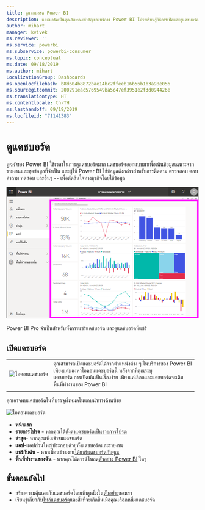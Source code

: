 ```yaml
---
title: ดูแดชบอร์ด Power BI
description: แดชบอร์ดเป็นคุณลักษณะสำคัญของบริการ Power BI โปรดเรียนรู้วิธีการเปิดและดูแดชบอร์ด
author: mihart
manager: kvivek
ms.reviewer: ''
ms.service: powerbi
ms.subservice: powerbi-consumer
ms.topic: conceptual
ms.date: 09/18/2019
ms.author: mihart
LocalizationGroup: Dashboards
ms.openlocfilehash: b8d604b8872bae14bc2ffeeb16b56b1b3a98e056
ms.sourcegitcommit: 200291eac5769549ba5c47ef3951e2f3d094426e
ms.translationtype: HT
ms.contentlocale: th-TH
ms.lasthandoff: 09/19/2019
ms.locfileid: "71141383"
---
```

# <a name="view-a-dashboard"></a>ดูแดชบอร์ด
*ลูกค้า*ของ Power BI ใช้เวลาในการดูแดชบอร์ดมาก แดชบอร์ดออกแบบมาเพื่อเน้นข้อมูลเฉพาะจากรายงานและชุดข้อมูลที่จำเป็น และผู้ใช้ Power BI ใช้ข้อมูลดังกล่าวสำหรับการติดตาม ตรวจสอบ ตอบคำถาม ทดสอบ และอื่นๆ -- เพื่อตัดสินใจทางธุรกิจโดยใช้ข้อมูล

![แดชบอร์ด](media/end-user-dashboard-open/power-bi-new-dash-new.png)


Power BI Pro จำเป็นสำหรับทั้งการแชร์แดชบอร์ด และดูแดชบอร์ดที่แชร์

## <a name="open-a-dashboard"></a>เปิดแดชบอร์ด



|              |         |
|------------|--------------------------------|
|![ไอคอนแดชบอร์ด](media/end-user-dashboard-open/power-bi-dashboard-icon.png)      |คุณสามารถเปิดแดชบอร์ดได้จากตำแหน่งต่าง ๆ ในบริการของ Power BI <br> เพียงแค่มองหาไอคอนแดชบอร์ดนี้ หลังจากที่คุณระบุ <br>แดชบอร์ด การเปิดมันเป็นเรื่องง่าย เพียงแค่เลือกและแดชบอร์ดจะเติม <br>พื้นที่ทำงานของ Power BI |
|                    |          |



คุณอาจพบแดชบอร์ดในที่บรรจุทั้งหมดในแถบนำทางด้านซ้าย 

![ไอคอนแดชบอร์ด](media/end-user-dashboard-open/power-bi-open-dashboards.gif)

- **หน้าแรก** 
- **รายการโปรด** - หากคุณได้[ตั้งค่าแดชบอร์ดเป็นรายการโปรด](end-user-favorite.md)
- **ล่าสุด**- หากคุณเพิ่งเข้าชมแดชบอร์ด
- **แอป**-แอปส่วนใหญ่ประกอบด้วยทั้งแดชบอร์ดและรายงาน
- **แชร์กับฉัน** - หากเพื่อนร่วมงาน[ได้แชร์แดชบอร์ดกับคุณ](end-user-shared-with-me.md)
- **พื้นที่ทำงานของฉัน** - หากคุณได้ดาวน์โหลด[ตัวอย่าง Power BI](../sample-datasets.md) ใดๆ



## <a name="next-steps"></a>ขั้นตอนถัดไป
* สร้างความคุ้นเคยกับแดชบอร์ดโดยเข้าดูหนึ่งใน[ตัวอย่าง](../sample-tutorial-connect-to-the-samples.md)ของเรา
* เรียนรู้เกี่ยวกับ[ไทล์แดชบอร์ด](end-user-tiles.md)และสิ่งที่จะเกิดขึ้นเมื่อคุณเลือกหนึ่งแดชบอร์ด